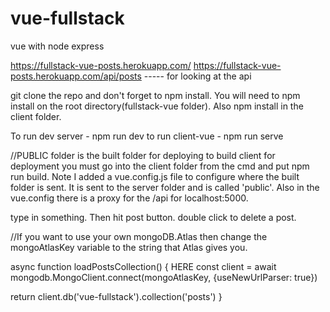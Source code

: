 # vue-fullstack
vue with node express

https://fullstack-vue-posts.herokuapp.com/
https://fullstack-vue-posts.herokuapp.com/api/posts ----- for looking at the api

git clone the repo and don't forget to npm install. You will need to npm install on the root directory(fullstack-vue folder). Also npm install in the client folder. 

To run dev server - npm run dev
to run client-vue - npm run serve

//PUBLIC folder is the built folder for deploying
to build client for deployment you must go into the client folder from the cmd and put npm run build. Note I added a vue.config.js file to configure where the built folder is sent. It is sent to the server folder and is called 'public'. Also in the vue.config there is a proxy for the /api for localhost:5000.

type in something. Then hit post button.
double click to delete a post.


//If you want to use your own mongoDB.Atlas then change the mongoAtlasKey variable to the string that Atlas gives you.

async function loadPostsCollection() {                HERE
  const client = await mongodb.MongoClient.connect(mongoAtlasKey, {useNewUrlParser: true})
  
  return client.db('vue-fullstack').collection('posts')
}